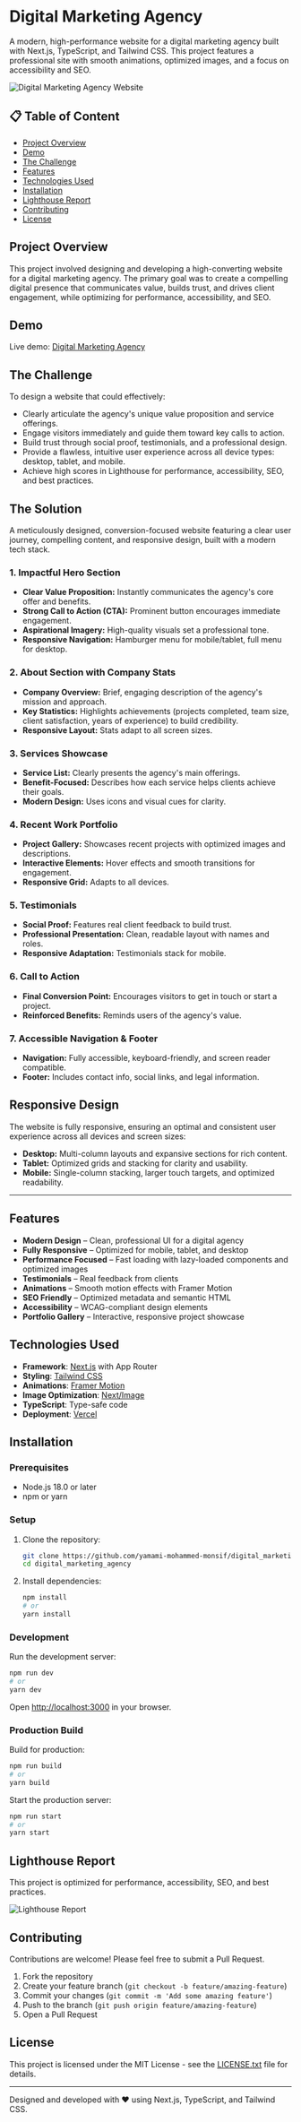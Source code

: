 # Digital Marketing Agency

A modern, high-performance website for a digital marketing agency built with Next.js, TypeScript, and Tailwind CSS. This project features a professional site with smooth animations, optimized images, and a focus on accessibility and SEO.

![Digital Marketing Agency Website](public/hero-image.webp)

## 📋 Table of Content

- [Project Overview](#project-overview)
- [Demo](#demo)
- [The Challenge](#the-challenge)
- [Features](#features)
- [Technologies Used](#technologies-used)
- [Installation](#installation)
- [Lighthouse Report](#lighthouse-report)
- [Contributing](#contributing)
- [License](#license)

## Project Overview

This project involved designing and developing a high-converting website for a digital marketing agency. The primary goal was to create a compelling digital presence that communicates value, builds trust, and drives client engagement, while optimizing for performance, accessibility, and SEO.

## Demo

Live demo: [Digital Marketing Agency](https://digital-marketing-agency-liard.vercel.app/)

## The Challenge

To design a website that could effectively:

- Clearly articulate the agency's unique value proposition and service offerings.
- Engage visitors immediately and guide them toward key calls to action.
- Build trust through social proof, testimonials, and a professional design.
- Provide a flawless, intuitive user experience across all device types: desktop, tablet, and mobile.
- Achieve high scores in Lighthouse for performance, accessibility, SEO, and best practices.

## The Solution

A meticulously designed, conversion-focused website featuring a clear user journey, compelling content, and responsive design, built with a modern tech stack.

### **1. Impactful Hero Section**
- **Clear Value Proposition:** Instantly communicates the agency's core offer and benefits.
- **Strong Call to Action (CTA):** Prominent button encourages immediate engagement.
- **Aspirational Imagery:** High-quality visuals set a professional tone.
- **Responsive Navigation:** Hamburger menu for mobile/tablet, full menu for desktop.

### **2. About Section with Company Stats**
- **Company Overview:** Brief, engaging description of the agency's mission and approach.
- **Key Statistics:** Highlights achievements (projects completed, team size, client satisfaction, years of experience) to build credibility.
- **Responsive Layout:** Stats adapt to all screen sizes.

### **3. Services Showcase**
- **Service List:** Clearly presents the agency's main offerings.
- **Benefit-Focused:** Describes how each service helps clients achieve their goals.
- **Modern Design:** Uses icons and visual cues for clarity.

### **4. Recent Work Portfolio**
- **Project Gallery:** Showcases recent projects with optimized images and descriptions.
- **Interactive Elements:** Hover effects and smooth transitions for engagement.
- **Responsive Grid:** Adapts to all devices.

### **5. Testimonials**
- **Social Proof:** Features real client feedback to build trust.
- **Professional Presentation:** Clean, readable layout with names and roles.
- **Responsive Adaptation:** Testimonials stack for mobile.

### **6. Call to Action**
- **Final Conversion Point:** Encourages visitors to get in touch or start a project.
- **Reinforced Benefits:** Reminds users of the agency's value.

### **7. Accessible Navigation & Footer**
- **Navigation:** Fully accessible, keyboard-friendly, and screen reader compatible.
- **Footer:** Includes contact info, social links, and legal information.

## Responsive Design

The website is fully responsive, ensuring an optimal and consistent user experience across all devices and screen sizes:

- **Desktop:** Multi-column layouts and expansive sections for rich content.
- **Tablet:** Optimized grids and stacking for clarity and usability.
- **Mobile:** Single-column stacking, larger touch targets, and optimized readability.

---

## Features

- **Modern Design** – Clean, professional UI for a digital agency
- **Fully Responsive** – Optimized for mobile, tablet, and desktop
- **Performance Focused** – Fast loading with lazy-loaded components and optimized images
- **Testimonials** – Real feedback from clients
- **Animations** – Smooth motion effects with Framer Motion
- **SEO Friendly** – Optimized metadata and semantic HTML
- **Accessibility** – WCAG-compliant design elements
- **Portfolio Gallery** – Interactive, responsive project showcase

## Technologies Used

- **Framework**: [Next.js](https://nextjs.org/) with App Router
- **Styling**: [Tailwind CSS](https://tailwindcss.com/)
- **Animations**: [Framer Motion](https://www.framer.com/motion/)
- **Image Optimization**: [Next/Image](https://nextjs.org/docs/pages/api-reference/components/image)
- **TypeScript**: Type-safe code
- **Deployment**: [Vercel](https://vercel.com/)

## Installation

### Prerequisites

- Node.js 18.0 or later
- npm or yarn

### Setup

1. Clone the repository:

   ```bash
   git clone https://github.com/yamami-mohammed-monsif/digital_marketing_agency.git
   cd digital_marketing_agency
   ```

2. Install dependencies:

   ```bash
   npm install
   # or
   yarn install
   ```

### Development

Run the development server:

```bash
npm run dev
# or
yarn dev
```

Open [http://localhost:3000](http://localhost:3000) in your browser.

### Production Build

Build for production:

```bash
npm run build
# or
yarn build
```

Start the production server:

```bash
npm run start
# or
yarn start
```

## Lighthouse Report

This project is optimized for performance, accessibility, SEO, and best practices.

![Lighthouse Report](public/lighthouse-report.png)

## Contributing

Contributions are welcome! Please feel free to submit a Pull Request.

1. Fork the repository
2. Create your feature branch (`git checkout -b feature/amazing-feature`)
3. Commit your changes (`git commit -m 'Add some amazing feature'`)
4. Push to the branch (`git push origin feature/amazing-feature`)
5. Open a Pull Request

## License

This project is licensed under the MIT License - see the [LICENSE.txt](./LICENCE.txt) file for details.

---

Designed and developed with ❤️ using Next.js, TypeScript, and Tailwind CSS.
